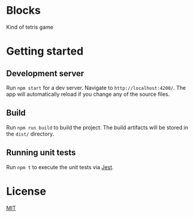 # Blocks
Kind of tetris game

# Getting started

## Development server

Run `npm start` for a dev server. Navigate to `http://localhost:4200/`. The app will automatically reload if you change any of the source files.

## Build

Run `npm run build` to build the project. The build artifacts will be stored in the `dist/` directory.

## Running unit tests

Run `npm t` to execute the unit tests via [Jest](https://jestjs.io/).



# License
 [MIT](/LICENSE)

